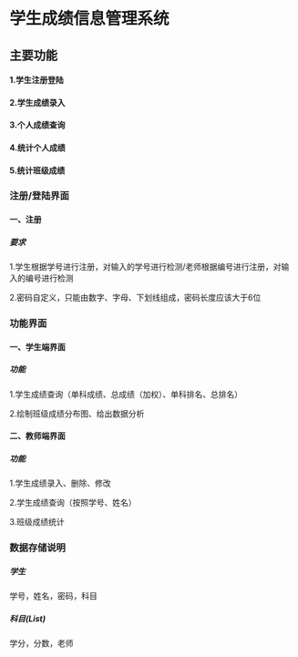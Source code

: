 # 学生成绩信息管理系统



## 主要功能

#### 1.学生注册登陆

#### 2.学生成绩录入

#### 3.个人成绩查询

#### 4.统计个人成绩

#### 5.统计班级成绩



### 注册/登陆界面

#### 一、注册

##### 要求

1.学生根据学号进行注册，对输入的学号进行检测/老师根据编号进行注册，对输入的编号进行检测

2.密码自定义，只能由数字、字母、下划线组成，密码长度应该大于6位



### 功能界面

#### 一、学生端界面

##### 功能

1.学生成绩查询（单科成绩、总成绩（加权）、单科排名、总排名）

2.绘制班级成绩分布图、给出数据分析



#### 二、教师端界面

##### 功能

1.学生成绩录入、删除、修改

2.学生成绩查询（按照学号、姓名）

3.班级成绩统计



### 数据存储说明

##### 学生

学号，姓名，密码，科目

##### 科目(List)

学分，分数，老师